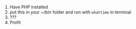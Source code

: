 1) Have PHP installed
2) put this in your ~/bin folder and run with `whattime` in terminal
3) ???
4) Profit
